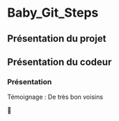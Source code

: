 # Baby_Git_Steps

## Présentation du projet

## Présentation du codeur

### Présentation
Témoignage : 
 De très bon voisins

🥳
